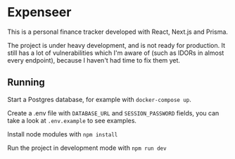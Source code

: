 # Expenseer

This is a personal finance tracker developed with React, Next.js and Prisma.

The project is under heavy development, and is not ready for production. It still has a lot of vulnerabilities which I'm aware of (such as IDORs in almost every endpoint), because I haven't had time to fix them yet.

## Running

Start a Postgres database, for example with `docker-compose up`.

Create a .env file with `DATABASE_URL` and `SESSION_PASSWORD` fields, you can take a look at `.env.example` to see examples.

Install node modules with `npm install`

Run the project in development mode with `npm run dev`